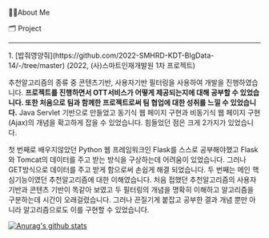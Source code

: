 🙋‍♂️About Me
 
🗂 Project
<hr/>
1. [밥줘영양줘](https://github.com/2022-SMHRD-KDT-BIgData-14/-/tree/master) (2022, (사)스마트인재개발원 1차 프로젝트)

추천알고리즘의 종류 중 콘텐츠기반, 사용자기반 필터링을 사용하여 개발을 진행하였습니다.
**프로젝트를 진행하면서 OTT서비스가 어떻게 제공되는지에 대해 공부할 수 있었습니다. 또한 처음으로 팀과 함께한 프로젝트로써 팀 협업에 대한 성취를 느낄 수 있었습니다.**
Java Servlet 기반으로 만들었고 동기식 웹 페이지 구현과 비동기식 웹 페이지 구현(Ajax)의 개념을 확고하게 잡을 수 있었습니다.
힘들었던 점은 크게 2가지가 있었습니다.

첫 번째로 배우지않았던 Python 웹 프레임워크인 Flask를 스스로 공부해야했고 Flask와 Tomcat의 데이터를 주고 받는 방식을 구상하는데 어려움이 있었습니다. 그러나 GET방식으로 데이터를 주고 받게 함으로써 손쉽게 해결 되었습니다. 두 번째는 메인 핵심기능이였던 추천알고리즘에 대한 이해였습니다. 처음 접했던 추천알고리즘의 사용자 기반과 콘텐츠 기반이 똑같아 보였고 두 필터링의 개념을 명확히 이해하고 알고리즘을 구분하는데 시간이 오래걸렸습니다. 그러나 끈질기게 붙잡고 공부한 결과 개념 뿐만 아니라 알고리즘으로도 이를 구현할 수 있었습니다.


[![Anurag's github stats](https://github-readme-stats.vercel.app/api?username=ekzm9354)](https://github.com/anuraghazra/github-readme-stats)
